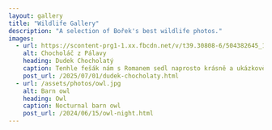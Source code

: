 ```yaml
---
layout: gallery
title: "Wildlife Gallery"
description: "A selection of Bořek's best wildlife photos."
images:
  - url: https://scontent-prg1-1.xx.fbcdn.net/v/t39.30808-6/504382645_122234547464200164_2273628196724956829_n.jpg?_nc_cat=107&ccb=1-7&_nc_sid=127cfc&_nc_ohc=lXoaRh_lWKsQ7kNvwFShyzF&_nc_oc=Adkup_gPEa3KidPoRHlXME5f8n1n4XmQ23ckxHD9ZmuiiEH7l9j8cgdjmCOFYdsw_nw&_nc_zt=23&_nc_ht=scontent-prg1-1.xx&_nc_gid=dwqxsZ4ISVyGLmPahnF6qw&oh=00_AfSfI2thNqggW5bjHq5q1BtAe9Rc1Wi-RAVhP8jHxwkL-Q&oe=68798F7B
    alt: Chocholáč z Pálavy
    heading: Dudek Chocholatý
    caption: Tenhle fešák nám s Romanem sedl naprosto krásně a ukázkově, skoro jak na výstavce.
    post_url: /2025/07/01/dudek-chocholaty.html
  - url: /assets/photos/owl.jpg
    alt: Barn owl
    heading: Owl
    caption: Nocturnal barn owl
    post_url: /2024/06/15/owl-night.html
---
```

